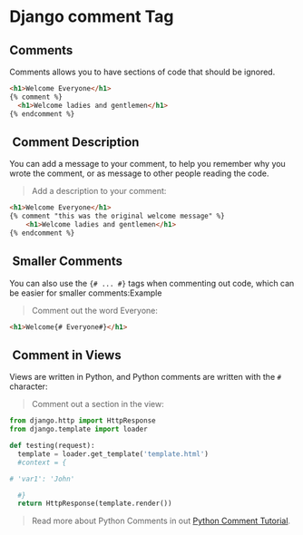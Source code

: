 # Django comment Tag

## Comments

Comments allows you to have sections of code that should be ignored.

```html
<h1>Welcome Everyone</h1>
{% comment %}
  <h1>Welcome ladies and gentlemen</h1>
{% endcomment %}
```

##  Comment Description

You can add a message to your comment, to help you remember why you
wrote the comment, or as message to other people reading the code.

> Add a description to your comment:

```html
<h1>Welcome Everyone</h1>
{% comment "this was the original welcome message" %}
    <h1>Welcome ladies and gentlemen</h1>
{% endcomment %}
```

##  Smaller Comments

You can also use the `{# ... #}` tags when commenting out code,
which can be easier for smaller comments:Example

> Comment out the word Everyone:

```html
<h1>Welcome{# Everyone#}</h1>
```

##  Comment in Views

Views are written in Python, and Python comments are written with
the `#` character:

> Comment out a section in the view:

```py
from django.http import HttpResponse
from django.template import loader

def testing(request):
  template = loader.get_template('template.html')
  #context = {

# 'var1': 'John'

  #}
  return HttpResponse(template.render())

```

> Read more about Python Comments in out [Python Comment Tutorial](https://www.w3schools.com/python/python_comments.asp).
